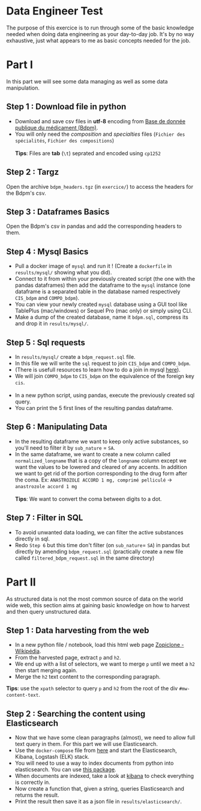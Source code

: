 # Data Engineer Test

The purpose of this exercice is to run through some of the basic knowledge needed when doing data engineering as your day-to-day job. It's by no way exhaustive, just what appears to me as basic concepts needed for the job.

# Part I

In this part we will see some data managing as well as some data manipulation.

## Step 1 : Download file in python

* Download and save csv files in **utf-8** encoding from [Base de donnée publique du médicament (Bdpm)](http://base-donnees-publique.medicaments.gouv.fr/telechargement.php).
* You will only need the *composition* and *specialties* files (`Fichier des spécialités`, `Fichier des compositions`)
<br><br>
**Tips**: Files are **tab** (`\t`) seprated and encoded using `cp1252`

## Step 2 : Targz

Open the archive `bdpm_headers.tgz` (in `exercice/`) to access the headers for the Bdpm's csv.

## Step 3 : Dataframes Basics

Open the Bdpm's csv in pandas and add the corresponding headers to them.

## Step 4 : Mysql Basics

* Pull a docker image of `mysql` and run it ! (Create a `dockerfile` in `results/mysql/` showing what you did).
* Connect to it from within your previously created script (the one with the pandas dataframes) then add the dataframe to the `mysql` instance (one dataframe is a separated table in the database named respectively `CIS_bdpm` and `COMPO_bdpm`).
* You can view your newly created `mysql` database using a GUI tool like TablePlus (mac/windows) or Sequel Pro (mac only) or simply using CLI.
* Make a dump of the created database, name it `bdpm.sql`, compress its and drop it in `results/mysql/`.

## Step 5 : Sql requests

* In `results/mysql/` create a `bdpm_request.sql` file.
* In this file we will write the `sql` request to join `CIS_bdpm` and `COMPO_bdpm`.
* (There is usefull resources to learn how to do a join in mysql [here](https://www.w3schools.com/sql/sql_join.asp)).
* We will join `COMPO_bdpm` to `CIS_bdpm` on the equivalence of the foreign key `cis`.
<br><br>
* In a new python script, using pandas, execute the previously created sql query.
* You can print the 5 first lines of the resulting pandas dataframe.

## Step 6 : Manipulating Data

* In the resulting dataframe we want to keep only active substances, so you'll need to filter it by `sub_nature` = `SA`.
* In the same dataframe, we want to create a new column called `normalized_longname` that is a copy of the `longname` column except we want the values to be lowered and cleared of any accents. In addition we want to get rid of the portion corresponding to the drug form after the coma. Ex: `ANASTROZOLE ACCORD 1 mg, comprimé pelliculé` -> `anastrozole accord 1 mg`
<br><br>
**Tips**: We want to convert the coma between digits to a dot.

## Step 7 : Filter in SQL

* To avoid unwanted data loading, we can filter the active substances directly in sql.
* Redo `Step 6` but this time don't filter (on `sub_nature`= `SA`) in pandas but directly by amending `bdpm_request.sql` (practically create a new file called `filtered_bdpm_request.sql` in the same directory)

# Part II

As structured data is not the most common source of data on the world wide web, this section aims at gaining basic knowledge on how to harvest and then query unstructured data.

## Step 1 : Data harvesting from the web

* In a new python file / notebook, load this html web page [Zopiclone - Wikipédia](https://fr.wikipedia.org/wiki/Zopiclone).
* From the harvested page, extract `p` and `h2`.
* We end up with a list of selectors, we want to merge `p` until we meet a `h2` then start merging again.
* Merge the `h2` text content to the corresponding paragraph.

**Tips**: use the `xpath` selector to query `p` and `h2` from the root of the div `#mw-content-text`.

## Step 2 : Searching the content using Elasticsearch

* Now that we have some clean paragraphs (almost), we need to allow full text query in them. For this part we will use Elasticsearch.
* Use the `docker-compose` file from [here](https://github.com/deviantony/docker-elk) and start the Elasticsearch, Kibana, Logstash (ELK) stack.
* You will need to use a way to index documents from python into elasticsearch. You can use [this package](https://elasticsearch-py.readthedocs.io/en/master/).
* When documents are indexed, take a look at [kibana](localhost:5601) to check everything is correctly in.
* Now create a function that, given a string, queries Elasticsearch and returns the result.
* Print the result then save it as a json file in `results/elasticsearch/`.

